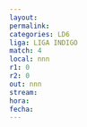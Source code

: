 ```yaml
---
layout: 
permalink: 
categories: LD6
liga: LIGA INDIGO
match: 4
local: nnn
r1: 0
r2: 0
out: nnn
stream: 
hora: 
fecha:
---
```


